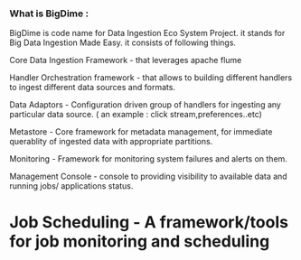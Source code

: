 ### What is BigDime  : 
BigDime is code name for Data Ingestion Eco System Project. it stands for Big Data Ingestion Made Easy. it consists of following things.

Core Data Ingestion Framework - that leverages apache flume 

Handler Orchestration framework  - that allows to building different handlers to ingest different data sources and formats.

Data Adaptors - Configuration  driven group of handlers for ingesting any particular data source. ( an example :  click stream,preferences..etc)

Metastore  - Core framework for metadata management, for immediate querablity of ingested data with appropriate partitions.

Monitoring - Framework for monitoring  system failures and alerts on them.

Management Console - console to providing visibility to available data and running jobs/ applications status.

Job Scheduling - A framework/tools for job monitoring and scheduling
=======
